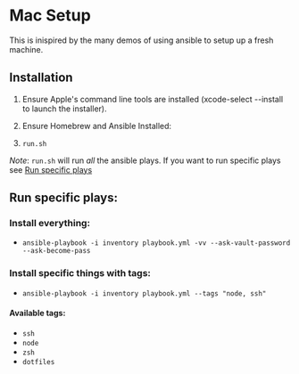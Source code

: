 # Mac Setup

This is inispired by the many demos of using ansible to setup up a fresh machine.

## Installation

1. Ensure Apple's command line tools are installed (xcode-select --install to launch the installer).

2. Ensure Homebrew and Ansible Installed:

3. `run.sh`

_Note_: `run.sh` will run _all_ the ansible plays.
If you want to run specific plays see [Run specific plays](#run-specific-plays)

## Run specific plays:

### Install everything:

- `ansible-playbook -i inventory playbook.yml -vv --ask-vault-password --ask-become-pass`

### Install specific things with tags:

- `ansible-playbook -i inventory playbook.yml --tags "node, ssh"`

#### Available tags:

- `ssh`
- `node`
- `zsh`
- `dotfiles`
